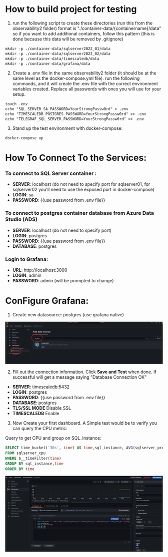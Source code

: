 # How to build project for testing

1. run the following script to create these directories (run this from the observability2 folder)
format is "./container-data/{containername}/data" so if you want to add additional containers, follow this pattern (this is done because this data will be removed by .gitignore)

```shell
mkdir -p ./container-data/sqlserver2022_01/data
mkdir -p ./container-data/sqlserver2022_02/data
mkdir -p ./container-data/timescaledb/data
mkdir -p ./container-data/grafana/data
```

2. Create a .env file in the same observability2 folder (it should be at the same level as the docker-compose.yml file). 
run the following commands, and it will create the .env file with the correct environment variables created. Replace all passwords with ones you will use for your setup.
```shell
touch .env
echo "SQL_SERVER_SA_PASSWORD=YourStrongPassw0rd" > .env
echo "TIMESCALEDB_POSTGRES_PASSWORD=YourStrongPassw0rd" >> .env
echo "TELEGRAF_SQL_SERVER_PASSWORD=YourStrongPassw0rd" >> .env
```

3. Stand up the test environment with docker-compose:

```shell
docker-compose up
```   

# How To Connect To the Services:

### To connect to SQL Server container :     

* **SERVER**: localhost (do not need to specify port for sqlserver01, for sqlserver02 you'll need to use the exposed port in docker-compose)   
* **LOGIN**: sa   
* **PASSWORD**: {{use password from .env file}}  


### To connect to postgres container database from Azure Data Studio (ADS)   

* **SERVER**: localhost (do not need to specify port)   
* **LOGIN**: postgres   
* **PASSWORD**: {{use password from .env file}}  
* **DATABASE**: postgres 


### Login to Grafana:

* **URL**: http://localhost:3000
* **LOGIN**: admin
* **PASSWORD**: admin (will be prompted to change)   


# ConFigure Grafana:

1. Create new datasource: postgres (use grafana native)

![Local Image](./add-datasource.png)

2. Fill out the connection information. Click **Save and Test** when done. If successful will get a message saying "Database Connection OK"   

* **SERVER**: timescaledb:5432
* **LOGIN**: postgres
* **PASSWORD**: {{use password from .env file}} 
* **DATABASE**: postgres
* **TLS/SSL MODE** Disable SSL
* **TIMESCALEDB** Enable

3. Now Create your first dashboard. A Simple test would be to verify you can query the CPU metric:

Query to get CPU and group on SQL_Instance:   

```SQL
SELECT time_bucket('30s', time) AS time,sql_instance, AVG(sqlserver_process_cpu) as sqlserver_process_cpu, AVG(other_process_cpu) as other_process_cpu, AVG(system_idle_cpu) as system_idle_cpu
FROM sqlserver_cpu
WHERE $__timeFilter(time)
GROUP BY sql_instance,time
ORDER BY time
```   

![Local Image](./dashboard_create_example.png)   


